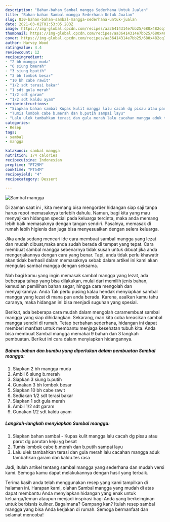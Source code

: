 ```yaml
---
description: "Bahan-bahan Sambal mangga Sederhana Untuk Jualan"
title: "Bahan-bahan Sambal mangga Sederhana Untuk Jualan"
slug: 830-bahan-bahan-sambal-mangga-sederhana-untuk-jualan
date: 2021-03-02T01:53:05.283Z
image: https://img-global.cpcdn.com/recipes/aa36414314e7bb25/680x482cq70/sambal-mangga-foto-resep-utama.jpg
thumbnail: https://img-global.cpcdn.com/recipes/aa36414314e7bb25/680x482cq70/sambal-mangga-foto-resep-utama.jpg
cover: https://img-global.cpcdn.com/recipes/aa36414314e7bb25/680x482cq70/sambal-mangga-foto-resep-utama.jpg
author: Harvey Wood
ratingvalue: 4.4
reviewcount: 12
recipeingredient:
- "2 bh mangga muda"
- "6 siung bmerah"
- "3 siung bputih"
- "3 bh lombok besar"
- "10 bh cabe rawit"
- "1/2 sdt terasi bakar"
- "1 sdt gula merah"
- "1/2 sdt garam"
- "1/2 sdt kaldu ayam"
recipeinstructions:
- "Siapkan bahan sambal Kupas kulit mangga lalu cacah dg pisau atau parut dg parutan keju yg besat"
- "Tumis lombok cabe b.merah dan b.putih sampai layu"
- "Lalu ulek tambahkan terasi dan gula merah lalu cacahan mangga aduk tambahkan garam dan kaldu.tes rasa"
categories:
- Resep
tags:
- sambal
- mangga

katakunci: sambal mangga 
nutrition: 174 calories
recipecuisine: Indonesian
preptime: "PT29M"
cooktime: "PT54M"
recipeyield: "4"
recipecategory: Dessert

---
```



![Sambal mangga](https://img-global.cpcdn.com/recipes/aa36414314e7bb25/680x482cq70/sambal-mangga-foto-resep-utama.jpg)

Di zaman  saat ini , kita memang bisa mengorder hidangan siap saji tanpa harus repot memasaknya terlebih dahulu. Namun, bagi kita yang mau menyajikan hidangan special pada keluarga tercinta, maka anda memang lebih baik memasaknya dengan tangan sendiri. Pasalnya, memasak di rumah lebih higienis dan juga bisa menyesuaikan dengan selera keluarga.

Jika anda sedang mencari ide cara membuat sambal mangga yang lezat dan mudah dibuat,maka anda sudah berada di tempat yang tepat. Cara membuat sambal mangga  sebenarnya tidak susah untuk dibuat jika anda mengerjakannya dengan cara yang benar. Tapi, anda tidak perlu khawatir akan tidak berhasil dalam memasaknya 
sebab dalam artikel ini kami akan mengulas sambal mangga dengan seksama.  



Nah bagi kamu yang ingin memasak sambal mangga yang lezat, ada beberapa tahap yang bisa dilakukan, mulai dari memilih jenis bahan, kemudian pemilihan bahan segar, hingga cara mengolah dan menyajikannya. Anda Tak perlu pusing kalau hendak menyiapkan sambal mangga yang lezat di mana pun anda berada. Karena, asalkan kamu  tahu caranya, maka hidangan ini bisa menjadi suguhan yang spesial.

Berikut, ada beberapa cara mudah dalam mengolah caramembuat sambal mangga yang siap dihidangkan. Sekarang, mari kita coba kreasikan sambal mangga sendiri di rumah. Tetap berbahan sederhana, hidangan ini dapat memberi manfaat untuk membantu menjaga kesehatan tubuh kita. Anda bisa membuat Sambal mangga memakai 9 bahan dan 3 langkah pembuatan. Berikut ini cara dalam menyiapkan hidangannya.

<!--inarticleads1-->

##### Bahan-bahan dan bumbu yang diperlukan dalam pembuatan Sambal mangga:

1. Siapkan 2 bh mangga muda
1. Ambil 6 siung b.merah
1. Siapkan 3 siung b.putih
1. Gunakan 3 bh lombok besar
1. Siapkan 10 bh cabe rawit
1. Sediakan 1/2 sdt terasi bakar
1. Siapkan 1 sdt gula merah
1. Ambil 1/2 sdt garam
1. Gunakan 1/2 sdt kaldu ayam




<!--inarticleads2-->

##### Langkah-langkah menyiapkan Sambal mangga:

1. Siapkan bahan sambal - Kupas kulit mangga lalu cacah dg pisau atau parut dg parutan keju yg besat
1. Tumis lombok cabe b.merah dan b.putih sampai layu
1. Lalu ulek tambahkan terasi dan gula merah lalu cacahan mangga aduk tambahkan garam dan kaldu.tes rasa




Jadi, itulah artikel tentang  sambal mangga  yang sederhana dan mudah versi kami. Semoga kamu dapat melakukannya dengan hasil yang terbaik. 

Terima kasih anda telah menggunakan resep yang kami tampilkan di halaman ini. Harapan kami, olahan  Sambal mangga yang mudah di atas dapat membantu Anda menyiapkan hidangan yang enak untuk keluarga/teman ataupun menjadi inspirasi bagi Anda yang berkeinginan untuk berbisnis kuliner. Bagaimana? Gampang kan? Itulah resep sambal mangga yang bisa Anda kerjakan di rumah. Semoga bermanfaat dan selamat mencoba!

